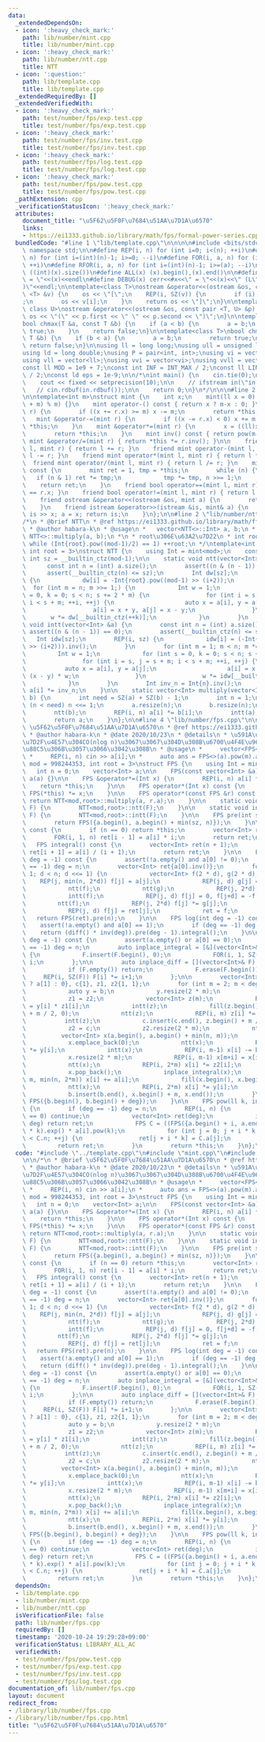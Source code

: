 ```yaml
---
data:
  _extendedDependsOn:
  - icon: ':heavy_check_mark:'
    path: lib/number/mint.cpp
    title: lib/number/mint.cpp
  - icon: ':heavy_check_mark:'
    path: lib/number/ntt.cpp
    title: NTT
  - icon: ':question:'
    path: lib/template.cpp
    title: lib/template.cpp
  _extendedRequiredBy: []
  _extendedVerifiedWith:
  - icon: ':heavy_check_mark:'
    path: test/number/fps/exp.test.cpp
    title: test/number/fps/exp.test.cpp
  - icon: ':heavy_check_mark:'
    path: test/number/fps/inv.test.cpp
    title: test/number/fps/inv.test.cpp
  - icon: ':heavy_check_mark:'
    path: test/number/fps/log.test.cpp
    title: test/number/fps/log.test.cpp
  - icon: ':heavy_check_mark:'
    path: test/number/fps/pow.test.cpp
    title: test/number/fps/pow.test.cpp
  _pathExtension: cpp
  _verificationStatusIcon: ':heavy_check_mark:'
  attributes:
    document_title: "\u5F62\u5F0F\u7684\u51AA\u7D1A\u6570"
    links:
    - https://ei1333.github.io/library/math/fps/formal-power-series.cpp
  bundledCode: "#line 1 \"lib/template.cpp\"\n\n\n\n#include <bits/stdc++.h>\n\nusing\
    \ namespace std;\n\n#define REP(i, n) for (int i=0; i<(n); ++i)\n#define RREP(i,\
    \ n) for (int i=(int)(n)-1; i>=0; --i)\n#define FOR(i, a, n) for (int i=(a); i<(n);\
    \ ++i)\n#define RFOR(i, a, n) for (int i=(int)(n)-1; i>=(a); --i)\n\n#define SZ(x)\
    \ ((int)(x).size())\n#define ALL(x) (x).begin(),(x).end()\n\n#define DUMP(x) cerr<<#x<<\"\
    \ = \"<<(x)<<endl\n#define DEBUG(x) cerr<<#x<<\" = \"<<(x)<<\" (L\"<<__LINE__<<\"\
    )\"<<endl;\n\ntemplate<class T>\nostream &operator<<(ostream &os, const vector\
    \ <T> &v) {\n    os << \"[\";\n    REP(i, SZ(v)) {\n        if (i) os << \", \"\
    ;\n        os << v[i];\n    }\n    return os << \"]\";\n}\n\ntemplate<class T,\
    \ class U>\nostream &operator<<(ostream &os, const pair <T, U> &p) {\n    return\
    \ os << \"(\" << p.first << \" \" << p.second << \")\";\n}\n\ntemplate<class T>\n\
    bool chmax(T &a, const T &b) {\n    if (a < b) {\n        a = b;\n        return\
    \ true;\n    }\n    return false;\n}\n\ntemplate<class T>\nbool chmin(T &a, const\
    \ T &b) {\n    if (b < a) {\n        a = b;\n        return true;\n    }\n   \
    \ return false;\n}\n\nusing ll = long long;\nusing ull = unsigned long long;\n\
    using ld = long double;\nusing P = pair<int, int>;\nusing vi = vector<int>;\n\
    using vll = vector<ll>;\nusing vvi = vector<vi>;\nusing vvll = vector<vll>;\n\n\
    const ll MOD = 1e9 + 7;\nconst int INF = INT_MAX / 2;\nconst ll LINF = LLONG_MAX\
    \ / 2;\nconst ld eps = 1e-9;\n\n/*\nint main() {\n    cin.tie(0);\n    ios::sync_with_stdio(false);\n\
    \    cout << fixed << setprecision(10);\n\n    // ifstream in(\"in.txt\");\n \
    \   // cin.rdbuf(in.rdbuf());\n\n    return 0;\n}\n*/\n\n\n#line 2 \"lib/number/mint.cpp\"\
    \n\ntemplate<int m>\nstruct mint {\n    int x;\n    mint(ll x = 0) : x(((x % m)\
    \ + m) % m) {}\n    mint operator-() const { return x ? m-x : 0; }\n    mint &operator+=(mint\
    \ r) {\n        if ((x += r.x) >= m) x -= m;\n        return *this;\n    }\n \
    \   mint &operator-=(mint r) {\n        if ((x -= r.x) < 0) x += m;\n        return\
    \ *this;\n    }\n    mint &operator*=(mint r) {\n        x = ((ll)x * r.x) % m;\n\
    \        return *this;\n    }\n    mint inv() const { return pow(m-2); }\n   \
    \ mint &operator/=(mint r) { return *this *= r.inv(); }\n\n    friend mint operator+(mint\
    \ l, mint r) { return l += r; }\n    friend mint operator-(mint l, mint r) { return\
    \ l -= r; }\n    friend mint operator*(mint l, mint r) { return l *= r; }\n  \
    \  friend mint operator/(mint l, mint r) { return l /= r; }\n    mint pow(ll n)\
    \ const {\n        mint ret = 1, tmp = *this;\n        while (n) {\n         \
    \   if (n & 1) ret *= tmp;\n            tmp *= tmp, n >>= 1;\n        }\n    \
    \    return ret;\n    }\n    friend bool operator==(mint l, mint r) { return l.x\
    \ == r.x; }\n    friend bool operator!=(mint l, mint r) { return l.x != r.x; }\n\
    \    friend ostream &operator<<(ostream &os, mint a) {\n        return os << a.x;\n\
    \    }\n    friend istream &operator>>(istream &is, mint& a) {\n        ll x;\
    \ is >> x; a = x; return is;\n    }\n};\n\n#line 2 \"lib/number/ntt.cpp\"\n\n\
    /*\n * @brief NTT\n * @ref https://ei1333.github.io/library/math/fft/number-theoretic-transform-friendly-mod-int.cpp\n\
    \ * @author habara-k\n * @usage\n *   vector<NTT<>::Int> a, b;\n *   auto c =\
    \ NTT<>::multiply(a, b);\n *\n * root\u306E\u63A2\u7D22\n * int root = 2;\n *\
    \ while (Int{root}.pow((mod-1)/2) == 1) ++root;\n */\ntemplate<int mod = 998244353,\
    \ int root = 3>\nstruct NTT {\n    using Int = mint<mod>;\n    constexpr static\
    \ int sz = __builtin_ctz(mod-1);\n\n    static void ntt(vector<Int> &a) {\n  \
    \      const int n = (int) a.size();\n        assert((n & (n - 1)) == 0);\n  \
    \      assert(__builtin_ctz(n) <= sz);\n        Int dw[sz];\n        REP(i, sz)\
    \ {\n            dw[i] = -Int{root}.pow((mod-1) >> (i+2));\n        }\n      \
    \  for (int m = n; m >>= 1;) {\n            Int w = 1;\n            for (int s\
    \ = 0, k = 0; s < n; s += 2 * m) {\n                for (int i = s, j = s + m;\
    \ i < s + m; ++i, ++j) {\n                    auto x = a[i], y = a[j] * w;\n \
    \                   a[i] = x + y, a[j] = x - y;\n                }\n         \
    \       w *= dw[__builtin_ctz(++k)];\n            }\n        }\n    }\n\n    static\
    \ void intt(vector<Int> &a) {\n        const int n = (int) a.size();\n       \
    \ assert((n & (n - 1)) == 0);\n        assert(__builtin_ctz(n) <= sz);\n     \
    \   Int idw[sz];\n        REP(i, sz) {\n            idw[i] = (-Int{root}.pow((mod-1)\
    \ >> (i+2))).inv();\n        }\n        for (int m = 1; m < n; m *= 2) {\n   \
    \         Int w = 1;\n            for (int s = 0, k = 0; s < n; s += 2 * m) {\n\
    \                for (int i = s, j = s + m; i < s + m; ++i, ++j) {\n         \
    \           auto x = a[i], y = a[j];\n                    a[i] = x + y, a[j] =\
    \ (x - y) * w;\n                }\n                w *= idw[__builtin_ctz(++k)];\n\
    \            }\n        }\n        Int inv_n = Int{n}.inv();\n        REP(i, n)\
    \ a[i] *= inv_n;\n    }\n\n    static vector<Int> multiply(vector<Int> a, vector<Int>\
    \ b) {\n        int need = SZ(a) + SZ(b) - 1;\n        int n = 1;\n        while\
    \ (n < need) n <<= 1;\n        a.resize(n);\n        b.resize(n);\n        ntt(a);\n\
    \        ntt(b);\n        REP(i, n) a[i] *= b[i];\n        intt(a);\n        a.resize(need);\n\
    \        return a;\n    }\n};\n\n#line 4 \"lib/number/fps.cpp\"\n\n/*\n * @brief\
    \ \u5F62\u5F0F\u7684\u51AA\u7D1A\u6570\n * @ref https://ei1333.github.io/library/math/fps/formal-power-series.cpp\n\
    \ * @author habara-k\n * @date 2020/10/23\n * @details\n * \u591A\u9805\u5F0F\u306E\
    \u7D2F\u4E57\u304CO(nlog n)\u3067\u3067\u304D\u308B\u6700\u4F4E\u9650\u306E\u5B9F\
    \u88C5\u306B\u3057\u3066\u3042\u308B\n * @usage\n *     vector<FPS<>::Int> a(n);\n\
    \ *     REP(i, n) cin >> a[i];\n *     auto ans = FPS<>(a).pow(m).a;\n */\ntemplate<int\
    \ mod = 998244353, int root = 3>\nstruct FPS {\n    using Int = mint<mod>;\n \
    \   int n = 0;\n    vector<Int> a;\n\n    FPS(const vector<Int> &a) : n(a.size()),\
    \ a(a) {}\n\n    FPS &operator*=(Int x) {\n        REP(i, n) a[i] *= x;\n    \
    \    return *this;\n    }\n\n    FPS operator*(Int x) const {\n        return\
    \ FPS(*this) *= x;\n    }\n\n    FPS operator*(const FPS &r) const {\n       \
    \ return NTT<mod,root>::multiply(a, r.a);\n    }\n\n    static void ntt(vector<Int>&\
    \ F) {\n        NTT<mod,root>::ntt(F);\n    }\n\n    static void intt(vector<Int>&\
    \ F) {\n        NTT<mod,root>::intt(F);\n    }\n\n    FPS pre(int sz) const {\n\
    \        return FPS({a.begin(), a.begin() + min(sz, n)});\n    }\n\n    FPS diff()\
    \ const {\n        if (n == 0) return *this;\n        vector<Int> ret(n - 1);\n\
    \        FOR(i, 1, n) ret[i - 1] = a[i] * i;\n        return ret;\n    }\n\n \
    \   FPS integral() const {\n        vector<Int> ret(n + 1);\n        REP(i, n)\
    \ ret[i + 1] = a[i] / (i + 1);\n        return ret;\n    }\n\n    FPS inv(int\
    \ deg = -1) const {\n        assert(!a.empty() and a[0] != 0);\n        if (deg\
    \ == -1) deg = n;\n        vector<Int> ret{a[0].inv()};\n        for (int d =\
    \ 1; d < n; d <<= 1) {\n            vector<Int> f(2 * d), g(2 * d);\n        \
    \    REP(j, min(n, 2*d)) f[j] = a[j];\n            REP(j, d) g[j] = ret[j];\n\
    \            ntt(f);\n            ntt(g);\n            REP(j, 2*d) f[j] *= g[j];\n\
    \            intt(f);\n            REP(j, d) f[j] = 0, f[j+d] = -f[j+d];\n   \
    \         ntt(f);\n            REP(j, 2*d) f[j] *= g[j];\n            intt(f);\n\
    \            REP(j, d) f[j] = ret[j];\n            ret = f;\n        }\n     \
    \   return FPS(ret).pre(n);\n    }\n\n    FPS log(int deg = -1) const {\n    \
    \    assert(!a.empty() and a[0] == 1);\n        if (deg == -1) deg = n;\n    \
    \    return (diff() * inv(deg)).pre(deg - 1).integral();\n    }\n\n    FPS exp(int\
    \ deg = -1) const {\n        assert(a.empty() or a[0] == 0);\n        if (deg\
    \ == -1) deg = n;\n        auto inplace_integral = [&](vector<Int>& F) -> void\
    \ {\n            F.insert(F.begin(), 0);\n            FOR(i, 1, SZ(F)) F[i] /=\
    \ i;\n        };\n\n        auto inplace_diff = [](vector<Int>& F) -> void {\n\
    \            if (F.empty()) return;\n            F.erase(F.begin());\n       \
    \     REP(i, SZ(F)) F[i] *= i+1;\n        };\n\n        vector<Int> b{1, n > 1\
    \ ? a[1] : 0}, c{1}, z1, z2{1, 1};\n        for (int m = 2; m < deg; m *= 2) {\n\
    \            auto y = b;\n            y.resize(2 * m);\n            ntt(y);\n\
    \            z1 = z2;\n            vector<Int> z(m);\n            REP(i, m) z[i]\
    \ = y[i] * z1[i];\n            intt(z);\n            fill(z.begin(), z.begin()\
    \ + m / 2, 0);\n            ntt(z);\n            REP(i, m) z[i] *= -z1[i];\n \
    \           intt(z);\n            c.insert(c.end(), z.begin() + m / 2, z.end());\n\
    \            z2 = c;\n            z2.resize(2 * m);\n            ntt(z2);\n  \
    \          vector<Int> x(a.begin(), a.begin() + min(n, m));\n            inplace_diff(x);\n\
    \            x.emplace_back(0);\n            ntt(x);\n            REP(i, m) x[i]\
    \ *= y[i];\n            intt(x);\n            REP(i, m-1) x[i] -= b[i+1] * (i+1);\n\
    \            x.resize(2 * m);\n            REP(i, m-1) x[m+i] = x[i], x[i] = 0;\n\
    \            ntt(x);\n            REP(i, 2*m) x[i] *= z2[i];\n            intt(x);\n\
    \            x.pop_back();\n            inplace_integral(x);\n            FOR(i,\
    \ m, min(n, 2*m)) x[i] += a[i];\n            fill(x.begin(), x.begin() + m, 0);\n\
    \            ntt(x);\n            REP(i, 2*m) x[i] *= y[i];\n            intt(x);\n\
    \            b.insert(b.end(), x.begin() + m, x.end());\n        }\n        return\
    \ FPS({b.begin(), b.begin() + deg});\n    }\n\n    FPS pow(ll k, int deg = -1)\
    \ {\n        if (deg == -1) deg = n;\n        REP(i, n) {\n            if (a[i]\
    \ == 0) continue;\n            vector<Int> ret(deg);\n            if (i * k >=\
    \ deg) return ret;\n            FPS C = ((FPS({a.begin() + i, a.end()}) * a[i].inv()).log()\
    \ * k).exp() * a[i].pow(k);\n            for (int j = 0; j + i * k < deg and j\
    \ < C.n; ++j) {\n                ret[j + i * k] = C.a[j];\n            }\n   \
    \         return ret;\n        }\n        return *this;\n    }\n};\n\n"
  code: "#include \"../template.cpp\"\n#include \"mint.cpp\"\n#include \"ntt.cpp\"\
    \n\n/*\n * @brief \u5F62\u5F0F\u7684\u51AA\u7D1A\u6570\n * @ref https://ei1333.github.io/library/math/fps/formal-power-series.cpp\n\
    \ * @author habara-k\n * @date 2020/10/23\n * @details\n * \u591A\u9805\u5F0F\u306E\
    \u7D2F\u4E57\u304CO(nlog n)\u3067\u3067\u304D\u308B\u6700\u4F4E\u9650\u306E\u5B9F\
    \u88C5\u306B\u3057\u3066\u3042\u308B\n * @usage\n *     vector<FPS<>::Int> a(n);\n\
    \ *     REP(i, n) cin >> a[i];\n *     auto ans = FPS<>(a).pow(m).a;\n */\ntemplate<int\
    \ mod = 998244353, int root = 3>\nstruct FPS {\n    using Int = mint<mod>;\n \
    \   int n = 0;\n    vector<Int> a;\n\n    FPS(const vector<Int> &a) : n(a.size()),\
    \ a(a) {}\n\n    FPS &operator*=(Int x) {\n        REP(i, n) a[i] *= x;\n    \
    \    return *this;\n    }\n\n    FPS operator*(Int x) const {\n        return\
    \ FPS(*this) *= x;\n    }\n\n    FPS operator*(const FPS &r) const {\n       \
    \ return NTT<mod,root>::multiply(a, r.a);\n    }\n\n    static void ntt(vector<Int>&\
    \ F) {\n        NTT<mod,root>::ntt(F);\n    }\n\n    static void intt(vector<Int>&\
    \ F) {\n        NTT<mod,root>::intt(F);\n    }\n\n    FPS pre(int sz) const {\n\
    \        return FPS({a.begin(), a.begin() + min(sz, n)});\n    }\n\n    FPS diff()\
    \ const {\n        if (n == 0) return *this;\n        vector<Int> ret(n - 1);\n\
    \        FOR(i, 1, n) ret[i - 1] = a[i] * i;\n        return ret;\n    }\n\n \
    \   FPS integral() const {\n        vector<Int> ret(n + 1);\n        REP(i, n)\
    \ ret[i + 1] = a[i] / (i + 1);\n        return ret;\n    }\n\n    FPS inv(int\
    \ deg = -1) const {\n        assert(!a.empty() and a[0] != 0);\n        if (deg\
    \ == -1) deg = n;\n        vector<Int> ret{a[0].inv()};\n        for (int d =\
    \ 1; d < n; d <<= 1) {\n            vector<Int> f(2 * d), g(2 * d);\n        \
    \    REP(j, min(n, 2*d)) f[j] = a[j];\n            REP(j, d) g[j] = ret[j];\n\
    \            ntt(f);\n            ntt(g);\n            REP(j, 2*d) f[j] *= g[j];\n\
    \            intt(f);\n            REP(j, d) f[j] = 0, f[j+d] = -f[j+d];\n   \
    \         ntt(f);\n            REP(j, 2*d) f[j] *= g[j];\n            intt(f);\n\
    \            REP(j, d) f[j] = ret[j];\n            ret = f;\n        }\n     \
    \   return FPS(ret).pre(n);\n    }\n\n    FPS log(int deg = -1) const {\n    \
    \    assert(!a.empty() and a[0] == 1);\n        if (deg == -1) deg = n;\n    \
    \    return (diff() * inv(deg)).pre(deg - 1).integral();\n    }\n\n    FPS exp(int\
    \ deg = -1) const {\n        assert(a.empty() or a[0] == 0);\n        if (deg\
    \ == -1) deg = n;\n        auto inplace_integral = [&](vector<Int>& F) -> void\
    \ {\n            F.insert(F.begin(), 0);\n            FOR(i, 1, SZ(F)) F[i] /=\
    \ i;\n        };\n\n        auto inplace_diff = [](vector<Int>& F) -> void {\n\
    \            if (F.empty()) return;\n            F.erase(F.begin());\n       \
    \     REP(i, SZ(F)) F[i] *= i+1;\n        };\n\n        vector<Int> b{1, n > 1\
    \ ? a[1] : 0}, c{1}, z1, z2{1, 1};\n        for (int m = 2; m < deg; m *= 2) {\n\
    \            auto y = b;\n            y.resize(2 * m);\n            ntt(y);\n\
    \            z1 = z2;\n            vector<Int> z(m);\n            REP(i, m) z[i]\
    \ = y[i] * z1[i];\n            intt(z);\n            fill(z.begin(), z.begin()\
    \ + m / 2, 0);\n            ntt(z);\n            REP(i, m) z[i] *= -z1[i];\n \
    \           intt(z);\n            c.insert(c.end(), z.begin() + m / 2, z.end());\n\
    \            z2 = c;\n            z2.resize(2 * m);\n            ntt(z2);\n  \
    \          vector<Int> x(a.begin(), a.begin() + min(n, m));\n            inplace_diff(x);\n\
    \            x.emplace_back(0);\n            ntt(x);\n            REP(i, m) x[i]\
    \ *= y[i];\n            intt(x);\n            REP(i, m-1) x[i] -= b[i+1] * (i+1);\n\
    \            x.resize(2 * m);\n            REP(i, m-1) x[m+i] = x[i], x[i] = 0;\n\
    \            ntt(x);\n            REP(i, 2*m) x[i] *= z2[i];\n            intt(x);\n\
    \            x.pop_back();\n            inplace_integral(x);\n            FOR(i,\
    \ m, min(n, 2*m)) x[i] += a[i];\n            fill(x.begin(), x.begin() + m, 0);\n\
    \            ntt(x);\n            REP(i, 2*m) x[i] *= y[i];\n            intt(x);\n\
    \            b.insert(b.end(), x.begin() + m, x.end());\n        }\n        return\
    \ FPS({b.begin(), b.begin() + deg});\n    }\n\n    FPS pow(ll k, int deg = -1)\
    \ {\n        if (deg == -1) deg = n;\n        REP(i, n) {\n            if (a[i]\
    \ == 0) continue;\n            vector<Int> ret(deg);\n            if (i * k >=\
    \ deg) return ret;\n            FPS C = ((FPS({a.begin() + i, a.end()}) * a[i].inv()).log()\
    \ * k).exp() * a[i].pow(k);\n            for (int j = 0; j + i * k < deg and j\
    \ < C.n; ++j) {\n                ret[j + i * k] = C.a[j];\n            }\n   \
    \         return ret;\n        }\n        return *this;\n    }\n};\n\n"
  dependsOn:
  - lib/template.cpp
  - lib/number/mint.cpp
  - lib/number/ntt.cpp
  isVerificationFile: false
  path: lib/number/fps.cpp
  requiredBy: []
  timestamp: '2020-10-24 19:29:28+09:00'
  verificationStatus: LIBRARY_ALL_AC
  verifiedWith:
  - test/number/fps/pow.test.cpp
  - test/number/fps/exp.test.cpp
  - test/number/fps/inv.test.cpp
  - test/number/fps/log.test.cpp
documentation_of: lib/number/fps.cpp
layout: document
redirect_from:
- /library/lib/number/fps.cpp
- /library/lib/number/fps.cpp.html
title: "\u5F62\u5F0F\u7684\u51AA\u7D1A\u6570"
---
```

